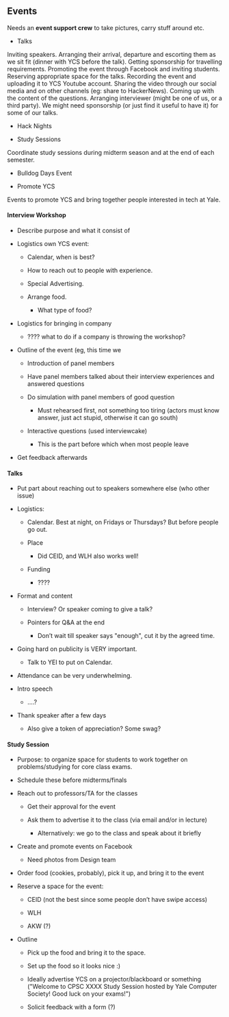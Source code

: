 

## Events

Needs an **event support crew** to take pictures, carry stuff around etc.

* Talks

Inviting speakers. Arranging their arrival, departure and escorting them as we sit fit (dinner with YCS before the talk). Getting sponsorship for travelling requirements. Promoting the event through Facebook and inviting students. Reserving appropriate space for the talks. Recording the event and uploading it to YCS Youtube account. Sharing the video through our social media and on other channels (eg: share to HackerNews). Coming up with the content of the questions. Arranging interviewer (might be one of us, or a third party). We might need sponsorship (or just find it useful to have it) for some of our talks.

* Hack Nights

* Study Sessions

Coordinate study sessions during midterm season and at the end of each semester.

* Bulldog Days Event

* Promote YCS  

Events to promote YCS and bring together people interested in tech at Yale.

#### Interview Workshop

* Describe purpose and what it consist of

* Logistics own YCS event:

    * Calendar, when is best?

    * How to reach out to people with experience.

    * Special Advertising.

    * Arrange food.

        * What type of food?

* Logistics for bringing in company

    * ???? what to do if a company is throwing the workshop?

* Outline of the event (eg, this time we

    * Introduction of panel members

    * Have panel members talked about their interview experiences and answered questions

    * Do simulation with panel members of good question

        * Must rehearsed first, not something too tiring (actors must know answer, just act stupid, otherwise it can go south)

    * Interactive questions (used interviewcake)

        * This is the part before which when most people leave

* Get feedback afterwards

#### Talks

* Put part about reaching out to speakers somewhere else (who other issue)

* Logistics:

    * Calendar. Best at night, on Fridays or Thursdays? But before people go out.

    * Place

        * Did CEID, and WLH also works well!

    * Funding

        * ????

* Format and content

    * Interview? Or speaker coming to give a talk?

    * Pointers for Q&A at the end

        * Don’t wait till speaker says "enough", cut it by the agreed time.

* Going hard on publicity is VERY important.

    * Talk to YEI to put on Calendar.

* Attendance can be very underwhelming.

* Intro speech

    * ….?

* Thank speaker after a few days

    * Also give a token of appreciation? Some swag?

#### Study Session

* Purpose: to organize space for students to work together on problems/studying for core class exams.

* Schedule these before midterms/finals

* Reach out to professors/TA for the classes

    * Get their approval for the event

    * Ask them to advertise it to the class (via email and/or in lecture)

        * Alternatively: we go to the class and speak about it briefly

* Create and promote events on Facebook

    * Need photos from Design team

* Order food (cookies, probably), pick it up, and bring it to the event

* Reserve a space for the event:

    * CEID (not the best since some people don’t have swipe access)

    * WLH

    * AKW (?)

* Outline

    * Pick up the food and bring it to the space.

    * Set up the food so it looks nice :)

    * Ideally advertise YCS on a projector/blackboard or something ("Welcome to CPSC XXXX Study Session hosted by Yale Computer Society! Good luck on  your exams!")

    * Solicit feedback with a form (?)